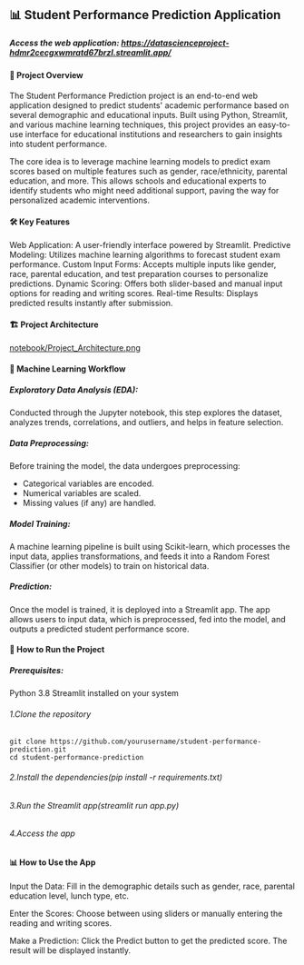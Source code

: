## 📊 Student Performance Prediction Application
##### Access the web application: https://datascienceproject-hdmr2cecgxwmratd67brzl.streamlit.app/

#### 🎯 Project Overview
The Student Performance Prediction project is an end-to-end web application designed to predict students' academic performance based on several demographic and educational inputs. Built using Python, Streamlit, and various machine learning techniques, this project provides an easy-to-use interface for educational institutions and researchers to gain insights into student performance.

The core idea is to leverage machine learning models to predict exam scores based on multiple features such as gender, race/ethnicity, parental education, and more. This allows schools and educational experts to identify students who might need additional support, paving the way for personalized academic interventions.

#### 🛠️ Key Features
Web Application: A user-friendly interface powered by Streamlit.
Predictive Modeling: Utilizes machine learning algorithms to forecast student exam performance.
Custom Input Forms: Accepts multiple inputs like gender, race, parental education, and test preparation courses to personalize predictions.
Dynamic Scoring: Offers both slider-based and manual input options for reading and writing scores.
Real-time Results: Displays predicted results instantly after submission.

#### 🏗️ Project Architecture

[notebook/Project_Architecture.png](https://github.com/IreshaSD/data_science_project/blob/main/notebook/Project_Architecture%20.png)


#### 🧠 Machine Learning Workflow

##### Exploratory Data Analysis (EDA):
Conducted through the Jupyter notebook, this step explores the dataset, analyzes trends, correlations, and outliers, and helps in feature selection.

##### Data Preprocessing:
Before training the model, the data undergoes preprocessing:

   * Categorical variables are encoded.
   * Numerical variables are scaled.
   * Missing values (if any) are handled.

#####  Model Training:
A machine learning pipeline is built using Scikit-learn, which processes the input data, applies transformations, and feeds it into a Random Forest Classifier (or other models) to train on historical data.

##### Prediction:
Once the model is trained, it is deployed into a Streamlit app. The app allows users to input data, which is preprocessed, fed into the model, and outputs a predicted student performance score.

#### 🚀 How to Run the Project
##### Prerequisites:
Python 3.8
Streamlit installed on your system

###### 1.Clone the repository
    git clone https://github.com/yourusername/student-performance-prediction.git
    cd student-performance-prediction
###### 2.Install the dependencies(pip install -r requirements.txt)
###### 3.Run the Streamlit app(streamlit run app.py)
###### 4.Access the app

#### 📊 How to Use the App

Input the Data:
Fill in the demographic details such as gender, race, parental education level, lunch type, etc.

Enter the Scores:
Choose between using sliders or manually entering the reading and writing scores.

Make a Prediction:
Click the Predict button to get the predicted score. The result will be displayed instantly.

